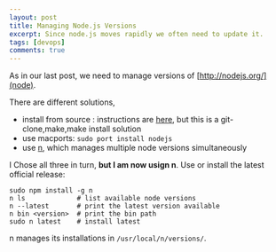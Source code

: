 ```yaml
---
layout: post
title: Managing Node.js Versions
excerpt: Since node.js moves rapidly we often need to update it.
tags: [devops]
comments: true
---
```


As in our last post, we need to manage versions of [http://nodejs.org/](node).

There are different solutions, 

*   install from source : instructions are [here](https://github.com/joyent/node/wiki/Installation), but this is a git-clone,make,make install solution
*   use macports: `sudo port install nodejs`
*   use [n](https://github.com/visionmedia/n#readme), which manages multiple node versions simultaneously

I Chose all three in turn, __but I am now usign n__.
Use or install the latest official release:

    sudo npm install -g n
    n ls             # list available node versions
    n --latest       # print the latest version available
    n bin <version>  # print the bin path
    sudo n latest    # install latest
    
n manages its installations in `/usr/local/n/versions/`.